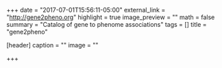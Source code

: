 +++
date = "2017-07-01T15:56:11-05:00"
external_link = "http://gene2pheno.org"
highlight = true
image_preview = ""
math = false
summary = "Catalog of gene to phenome associations"
tags = []
title = "gene2pheno"

[header]
  caption = ""
  image = ""

+++

